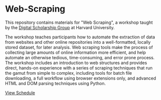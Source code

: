 # Web-Scraping

This repository contains materials for "Web Scraping", a workshop taught by the [Digital Scholarship Group](https://dsg.fas.harvard.edu) at Harvard University. 

The workshop teaches participants how to automate the extraction of data from websites and other online repositories into a well-formatted, locally stored dataset, for later analysis. Web scraping tools make the process of collecting large amounts of online information more efficient, and help automate an otherwise tedious, time-consuming, and error prone process. The workshop includes an introduction to web structures and provides direct, hands-on experience with a series of scraping techniques that run the gamut from simple to complex, including tools for batch file downloading, a full workflow using browser extensions only, and advanced HTML and DOM parsing techniques using Python.

[View Schedule](Schedule.md)

